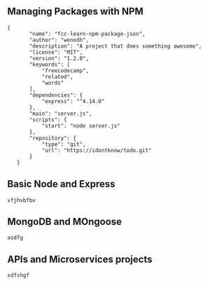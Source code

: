 ## Managing Packages with NPM

```
{
       "name": "fcc-learn-npm-package-json",
       "author": "wenodh",
       "description": "A project that does something awesome",
       "license": "MIT",
       "version": "1.2.0",
       "keywords": [
           "freecodecamp",
           "related",
           "words"
       ],
       "dependencies": {
           "express": "^4.14.0"
       },
       "main": "server.js",
       "scripts": {
           "start": "node server.js"
       },
       "repository": {
           "type": "git",
           "url": "https://idontknow/todo.git"
       }
   }
```

## Basic Node and Express

```
vfjhvbfbv
```

## MongoDB and MOngoose

```
asdfg
```

## APIs and Microservices projects

```
sdfshgf
```
